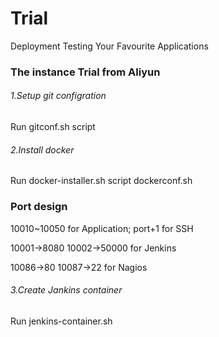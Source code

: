 # Trial

Deployment Testing Your Favourite Applications

### The instance Trial from Aliyun

###### 1.Setup git configration

Run gitconf.sh script

###### 2.Install docker 

Run docker-installer.sh script dockerconf.sh

### Port design

10010~10050 for Application; port+1 for SSH

10001->8080 10002->50000 for Jenkins

10086->80 10087->22 for Nagios

###### 3.Create Jankins container

Run jenkins-container.sh

